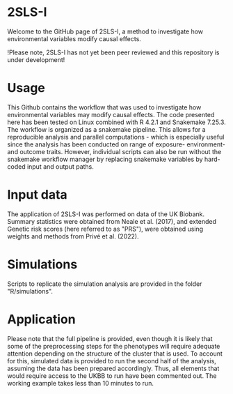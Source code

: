 # 2SLS-I

Welcome to the GitHub page of 2SLS-I, a method to investigate how environmental variables modify causal effects.

!Please note, 2SLS-I has not yet been peer reviewed and this repository is under development!

# Usage
This Github contains the workflow that was used to investigate how environmental variables may modify causal effects. The code presented here has been tested on Linux combined with R 4.2.1 and Snakemake 7.25.3.
The workflow is organized as a snakemake pipeline. This allows for a reproducible analysis and parallel computations - which is especially useful since the analysis has been conducted on range of exposure- environment- and outcome traits. However, individual scripts can also be run without the snakemake workflow manager by replacing snakemake variables by hard-coded input and output paths.

# Input data
The application of 2SLS-I was performed on data of the UK Biobank.
Summary statistics were obtained from Neale et al. (2017), and extended Genetic risk scores (here referred to as "PRS"), were obtained using weights and methods from Privé et al. (2022).

# Simulations
Scripts to replicate the simulation analysis are provided in the folder "R/simulations".

# Application
Please note that the full pipeline is provided, even though it is likely that some of the preprocessing steps for the phenotypes will require adequate attention depending on the structure of the cluster that is used.
To account for this, simulated data is provided to run the second half of the analysis, assuming the data has been prepared accordingly. Thus, all elements that would require access to the UKBB to run have been commented out. The working example takes less than 10 minutes to run.

